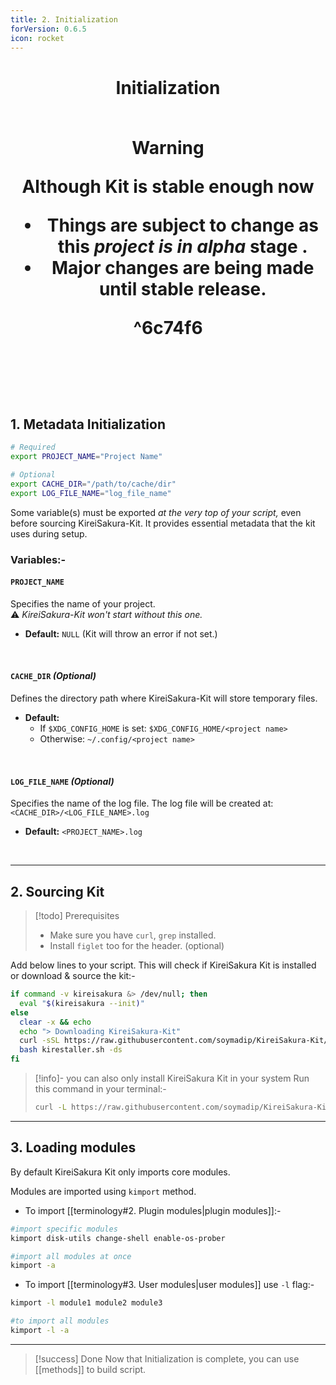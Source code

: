 ```yaml
---
title: 2. Initialization
forVersion: 0.6.5
icon: rocket
---
```

<h1 align="center">Initialization</a>
<br><br>

>[!warning]
> Although Kit is stable enough now
> - **Things are subject to change** as this *project is in alpha* stage .
> - Major changes are being made until stable release.

^6c74f6

<br><br>

## 1. Metadata Initialization

```bash
# Required
export PROJECT_NAME="Project Name"

# Optional
export CACHE_DIR="/path/to/cache/dir"
export LOG_FILE_NAME="log_file_name"
```


Some variable(s) must be exported *at the very top of your script,* even before sourcing KireiSakura-Kit. 
It provides essential metadata that the kit uses during setup.

### Variables:-

#### `PROJECT_NAME`
Specifies the name of your project.  
⚠️ *KireiSakura-Kit won't start without this one.*  

- **Default:** `NULL` (Kit will throw an error if not set.)

<br>

#### `CACHE_DIR` *(Optional)*  
Defines the directory path where KireiSakura-Kit will store temporary files.  

- **Default:**  
    - If `$XDG_CONFIG_HOME` is set: `$XDG_CONFIG_HOME/<project name>`  
    - Otherwise: `~/.config/<project name>`

<br>

#### `LOG_FILE_NAME` *(Optional)*  
Specifies the name of the log file. 
The log file will be created at:  `<CACHE_DIR>/<LOG_FILE_NAME>.log`

- **Default:** `<PROJECT_NAME>.log`

<br>

-------


## 2. Sourcing Kit

>[!todo] Prerequisites
>- Make sure you have `curl`, `grep`  installed.
> - Install `figlet` too for the header. (optional)

Add below lines to your script.
This will check if KireiSakura Kit is installed or download & source the kit:-

```bash
if command -v kireisakura &> /dev/null; then
  eval "$(kireisakura --init)"
else
  clear -x && echo
  echo "> Downloading KireiSakura-Kit"
  curl -sSL https://raw.githubusercontent.com/soymadip/KireiSakura-Kit/refs/heads/install/install.sh -o kirestaller.sh
  bash kirestaller.sh -ds
fi
```

> [!info]-  you can also only install KireiSakura Kit in your system
> Run this command in your terminal:-
>```bash
>curl -L https://raw.githubusercontent.com/soymadip/KireiSakura-Kit/refs/heads/install/install.sh | bash -s
>```

---

## 3. Loading modules

By default KireiSakura Kit only imports core modules.

Modules are imported using `kimport` method.

- To import [[terminology#2. Plugin modules|plugin modules]]:-
```bash
#import specific modules
kimport disk-utils change-shell enable-os-prober

#import all modules at once
kimport -a
```

- To import [[terminology#3. User modules|user modules]] use `-l` flag:-
```bash 
kimport -l module1 module2 module3

#to import all modules
kimport -l -a
```


---

>[!success] Done
> Now that Initialization is complete, you can use [[methods]] to build script.

